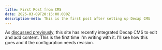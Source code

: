 ```yaml
---
title: First Post from CMS
date: 2025-03-09T20:15:00.000Z
description-meta: This is the first post after setting up Decap CMS
---
```

As [discussed previously](https://pandoc.merose.com/decap-auth/), this site has recently integrated Decap CMS to edit and add content. This is the first time I'm writing with it. I'll see how this goes and it the configuration needs revision.

